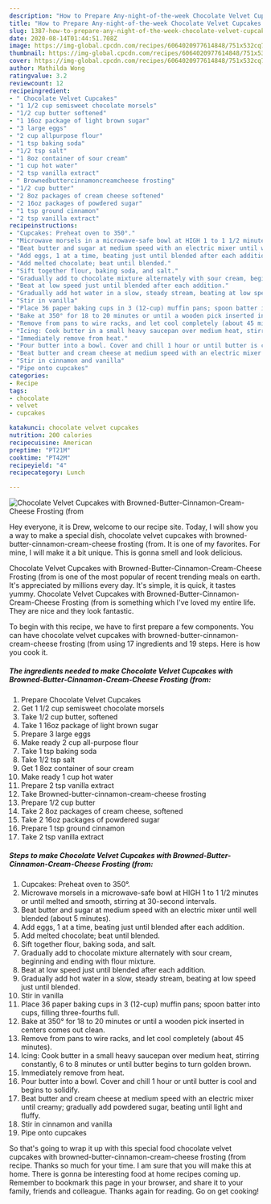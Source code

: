 ```yaml
---
description: "How to Prepare Any-night-of-the-week Chocolate Velvet Cupcakes with Browned-Butter-Cinnamon-Cream-Cheese Frosting (from"
title: "How to Prepare Any-night-of-the-week Chocolate Velvet Cupcakes with Browned-Butter-Cinnamon-Cream-Cheese Frosting (from"
slug: 1387-how-to-prepare-any-night-of-the-week-chocolate-velvet-cupcakes-with-browned-butter-cinnamon-cream-cheese-frosting-from
date: 2020-08-14T01:44:51.708Z
image: https://img-global.cpcdn.com/recipes/6064020977614848/751x532cq70/chocolate-velvet-cupcakes-with-browned-butter-cinnamon-cream-cheese-frosting-from-recipe-main-photo.jpg
thumbnail: https://img-global.cpcdn.com/recipes/6064020977614848/751x532cq70/chocolate-velvet-cupcakes-with-browned-butter-cinnamon-cream-cheese-frosting-from-recipe-main-photo.jpg
cover: https://img-global.cpcdn.com/recipes/6064020977614848/751x532cq70/chocolate-velvet-cupcakes-with-browned-butter-cinnamon-cream-cheese-frosting-from-recipe-main-photo.jpg
author: Mathilda Wong
ratingvalue: 3.2
reviewcount: 12
recipeingredient:
- " Chocolate Velvet Cupcakes"
- "1 1/2 cup semisweet chocolate morsels"
- "1/2 cup butter softened"
- "1 16oz package of light brown sugar"
- "3 large eggs"
- "2 cup allpurpose flour"
- "1 tsp baking soda"
- "1/2 tsp salt"
- "1 8oz container of sour cream"
- "1 cup hot water"
- "2 tsp vanilla extract"
- " Brownedbuttercinnamoncreamcheese frosting"
- "1/2 cup butter"
- "2 8oz packages of cream cheese softened"
- "2 16oz packages of powdered sugar"
- "1 tsp ground cinnamon"
- "2 tsp vanilla extract"
recipeinstructions:
- "Cupcakes: Preheat oven to 350°."
- "Microwave morsels in a microwave-safe bowl at HIGH 1 to 1 1/2 minutes or until melted and smooth, stirring at 30-second intervals."
- "Beat butter and sugar at medium speed with an electric mixer until well blended (about 5 minutes)."
- "Add eggs, 1 at a time, beating just until blended after each addition."
- "Add melted chocolate; beat until blended."
- "Sift together flour, baking soda, and salt."
- "Gradually add to chocolate mixture alternately with sour cream, beginning and ending with flour mixture."
- "Beat at low speed just until blended after each addition."
- "Gradually add hot water in a slow, steady stream, beating at low speed just until blended."
- "Stir in vanilla"
- "Place 36 paper baking cups in 3 (12-cup) muffin pans; spoon batter into cups, filling three-fourths full."
- "Bake at 350° for 18 to 20 minutes or until a wooden pick inserted in centers comes out clean."
- "Remove from pans to wire racks, and let cool completely (about 45 minutes)."
- "Icing: Cook butter in a small heavy saucepan over medium heat, stirring constantly, 6 to 8 minutes or until butter begins to turn golden brown."
- "Immediately remove from heat."
- "Pour butter into a bowl. Cover and chill 1 hour or until butter is cool and begins to solidify."
- "Beat butter and cream cheese at medium speed with an electric mixer until creamy; gradually add powdered sugar, beating until light and fluffy."
- "Stir in cinnamon and vanilla"
- "Pipe onto cupcakes"
categories:
- Recipe
tags:
- chocolate
- velvet
- cupcakes

katakunci: chocolate velvet cupcakes 
nutrition: 200 calories
recipecuisine: American
preptime: "PT21M"
cooktime: "PT42M"
recipeyield: "4"
recipecategory: Lunch

---
```



![Chocolate Velvet Cupcakes with Browned-Butter-Cinnamon-Cream-Cheese Frosting (from](https://img-global.cpcdn.com/recipes/6064020977614848/751x532cq70/chocolate-velvet-cupcakes-with-browned-butter-cinnamon-cream-cheese-frosting-from-recipe-main-photo.jpg)

Hey everyone, it is Drew, welcome to our recipe site. Today, I will show you a way to make a special dish, chocolate velvet cupcakes with browned-butter-cinnamon-cream-cheese frosting (from. It is one of my favorites. For mine, I will make it a bit unique. This is gonna smell and look delicious.



Chocolate Velvet Cupcakes with Browned-Butter-Cinnamon-Cream-Cheese Frosting (from is one of the most popular of recent trending meals on earth. It's appreciated by millions every day. It's simple, it is quick, it tastes yummy. Chocolate Velvet Cupcakes with Browned-Butter-Cinnamon-Cream-Cheese Frosting (from is something which I've loved my entire life. They are nice and they look fantastic.


To begin with this recipe, we have to first prepare a few components. You can have chocolate velvet cupcakes with browned-butter-cinnamon-cream-cheese frosting (from using 17 ingredients and 19 steps. Here is how you cook it.

<!--inarticleads1-->

##### The ingredients needed to make Chocolate Velvet Cupcakes with Browned-Butter-Cinnamon-Cream-Cheese Frosting (from:

1. Prepare  Chocolate Velvet Cupcakes
1. Get 1 1/2 cup semisweet chocolate morsels
1. Take 1/2 cup butter, softened
1. Take 1 16oz package of light brown sugar
1. Prepare 3 large eggs
1. Make ready 2 cup all-purpose flour
1. Take 1 tsp baking soda
1. Take 1/2 tsp salt
1. Get 1 8oz container of sour cream
1. Make ready 1 cup hot water
1. Prepare 2 tsp vanilla extract
1. Take  Browned-butter-cinnamon-cream-cheese frosting
1. Prepare 1/2 cup butter
1. Take 2 8oz packages of cream cheese, softened
1. Take 2 16oz packages of powdered sugar
1. Prepare 1 tsp ground cinnamon
1. Take 2 tsp vanilla extract




<!--inarticleads2-->

##### Steps to make Chocolate Velvet Cupcakes with Browned-Butter-Cinnamon-Cream-Cheese Frosting (from:

1. Cupcakes: Preheat oven to 350°.
1. Microwave morsels in a microwave-safe bowl at HIGH 1 to 1 1/2 minutes or until melted and smooth, stirring at 30-second intervals.
1. Beat butter and sugar at medium speed with an electric mixer until well blended (about 5 minutes).
1. Add eggs, 1 at a time, beating just until blended after each addition.
1. Add melted chocolate; beat until blended.
1. Sift together flour, baking soda, and salt.
1. Gradually add to chocolate mixture alternately with sour cream, beginning and ending with flour mixture.
1. Beat at low speed just until blended after each addition.
1. Gradually add hot water in a slow, steady stream, beating at low speed just until blended.
1. Stir in vanilla
1. Place 36 paper baking cups in 3 (12-cup) muffin pans; spoon batter into cups, filling three-fourths full.
1. Bake at 350° for 18 to 20 minutes or until a wooden pick inserted in centers comes out clean.
1. Remove from pans to wire racks, and let cool completely (about 45 minutes).
1. Icing: Cook butter in a small heavy saucepan over medium heat, stirring constantly, 6 to 8 minutes or until butter begins to turn golden brown.
1. Immediately remove from heat.
1. Pour butter into a bowl. Cover and chill 1 hour or until butter is cool and begins to solidify.
1. Beat butter and cream cheese at medium speed with an electric mixer until creamy; gradually add powdered sugar, beating until light and fluffy.
1. Stir in cinnamon and vanilla
1. Pipe onto cupcakes




So that's going to wrap it up with this special food chocolate velvet cupcakes with browned-butter-cinnamon-cream-cheese frosting (from recipe. Thanks so much for your time. I am sure that you will make this at home. There is gonna be interesting food at home recipes coming up. Remember to bookmark this page in your browser, and share it to your family, friends and colleague. Thanks again for reading. Go on get cooking!
